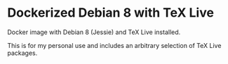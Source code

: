 Dockerized Debian 8 with TeX Live
=================================

Docker image with Debian 8 (Jessie) and TeX Live installed.

This is for my personal use and includes an arbitrary selection of TeX Live
packages.
